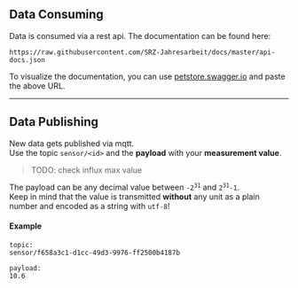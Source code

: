 ## Data Consuming

Data is consumed via a rest api. The documentation can be found here:

```
https://raw.githubusercontent.com/SRZ-Jahresarbeit/docs/master/api-docs.json
```

To visualize the documentation, you can use [petstore.swagger.io](https://petstore.swagger.io/) and paste the above URL.

---

## Data Publishing

New data gets published via mqtt.
<br>
Use the topic `sensor/<id>` and the **payload** with your **measurement value**.

> TODO: check influx max value

The payload can be any decimal value between <code>-2<sup>31</sup></code> and <code>2<sup>31</sup>-1</code>.
<br>
Keep in mind that the value is transmitted **without** any unit as a plain number and encoded as a string with `utf-8`!

#### Example

```
topic:
sensor/f658a3c1-d1cc-49d3-9976-ff2500b4187b

payload:
10.6
```
